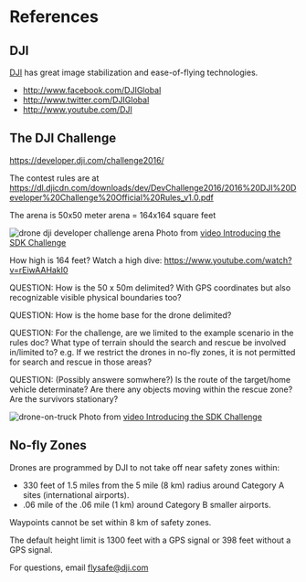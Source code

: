 # References

## DJI
<a target="_blank" href="http://www.dji.com/">DJI</a>
has great image stabilization and ease-of-flying technologies.

* http://www.facebook.com/DJIGlobal  
* http://www.twitter.com/DJIGlobal  
* http://www.youtube.com/DJI


## The DJI Challenge
https://developer.dji.com/challenge2016/

The contest rules are at 
https://dl.djicdn.com/downloads/dev/DevChallenge2016/2016%20DJI%20Developer%20Challenge%20Official%20Rules_v1.0.pdf

The arena is 50x50 meter arena = 164x164 square feet

![drone dji developer challenge arena](https://cloud.githubusercontent.com/assets/300046/12867343/d4bb8442-cc9f-11e5-8b78-720c7e0cf464.jpg)
Photo from <a target="_blank" href="https://www.youtube.com/watch?v=_kXoUsqzzMU">
video Introducing the SDK Challenge</a>

How high is 164 feet? Watch a high dive: https://www.youtube.com/watch?v=rEiwAAHakI0

QUESTION: How is the 50 x 50m delimited? With GPS coordinates but also recognizable visible physical boundaries too?

QUESTION: How is the home base for the drone delimited?

QUESTION: For the challenge, are we limited to the example scenario in the rules doc? What type of terrain should the search and rescue be involved in/limited to? e.g. If we restrict the drones in no-fly zones, it is not permitted for search and rescue in those areas?

QUESTION: (Possibly answere somwhere?) Is the route of the target/home vehicle determinate? Are there any objects moving within the rescue zone? Are the survivors stationary?


![drone-on-truck](https://cloud.githubusercontent.com/assets/300046/12867256/81a776a0-cc9d-11e5-9a44-43f086b546c1.png)
Photo from <a target="_blank" href="https://www.youtube.com/watch?v=_kXoUsqzzMU">
video Introducing the SDK Challenge</a>

## No-fly Zones

Drones are programmed by DJI to not take off near safety zones within:

* 330 feet of 1.5 miles from the 5 mile (8 km) radius around Category A sites (international airports).
* .06 mile of the .06 mile (1 km) around Category B smaller airports.

Waypoints cannot be set within 8 km of safety zones.

The default height limit is 1300 feet with a GPS signal or 398 feet without a GPS signal.

For questions, email flysafe@dji.com
